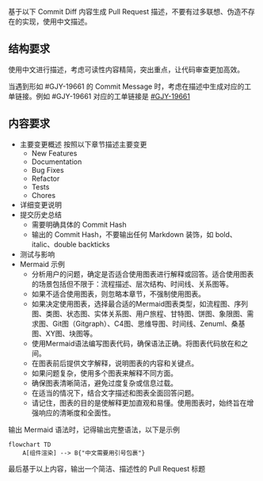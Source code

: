 基于以下 Commit Diff 内容生成 Pull Request 描述，不要有过多联想、伪造不存在的实现，使用中文描述。

## 结构要求

使用中文进行描述，考虑可读性内容精简，突出重点，让代码审查更加高效。

当遇到形如 #GJY-19661 的 Commit Message 时，考虑在描述中生成对应的工单链接。例如 #GJY-19661 对应的工单链接是 [#GJY-19661](https://pingcode.intra.gaoding.com/pjm/workitems/GJY-19661)

## 内容要求

- 主要变更概述
  按照以下章节描述主要变更
  - New Features
  - Documentation
  - Bug Fixes
  - Refactor
  - Tests
  - Chores
- 详细变更说明
- 提交历史总结
  - 需要明确具体的 Commit Hash
  - 输出的 Commit Hash，不要输出任何 Markdown 装饰，如 bold、italic、double backticks
- 测试与影响
- Mermaid 示例
  - 分析用户的问题，确定是否适合使用图表进行解释或回答。适合使用图表的场景包括但不限于：流程描述、层次结构、时间线、关系图等。
  - 如果不适合使用图表，则忽略本章节，不强制使用图表。
  - 如果决定使用图表，选择最合适的Mermaid图表类型，如流程图、序列图、类图、状态图、实体关系图、用户旅程、甘特图、饼图、象限图、需求图、Git图（Gitgraph）、C4图、思维导图、时间线、Zenuml、桑基图、XY图、块图等。
  - 使用Mermaid语法编写图表代码，确保语法正确。将图表代码放在和之间。
  - 在图表前后提供文字解释，说明图表的内容和关键点。
  - 如果问题复杂，使用多个图表来解释不同方面。
  - 确保图表清晰简洁，避免过度复杂或信息过载。
  - 在适当的情况下，结合文字描述和图表全面回答问题。
  - 请记住，图表的目的是使解释更加直观和易懂。使用图表时，始终旨在增强响应的清晰度和全面性。

输出 Mermaid 语法时，记得输出完整语法，以下是示例

```mermaid
flowchart TD
    A[组件渲染] --> B{"中文需要用引号包裹"}
```

最后基于以上内容，输出一个简洁、描述性的 Pull Request 标题
